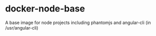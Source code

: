 # docker-node-base
A base image for node projects including phantomjs and angular-cli (in /usr/angular-cli)
